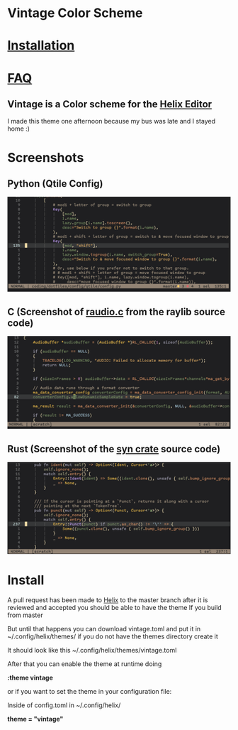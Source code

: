 # Vintage Color Scheme

# [Installation](#install)
# [FAQ](#faq)

## Vintage is a Color scheme for the [Helix Editor](https://helix-editor.com/)

I made this theme one afternoon because my bus was late and I stayed home :)

# Screenshots

## Python (Qtile Config)
![Alt text](./python-screenshot.png?raw=true "Python Code")

## C (Screenshot of [raudio.c](https://github.com/raysan5/raylib/blob/master/src/raudio.c) from the raylib source code)
![Alt text](./c-screenshot.png?raw=true "C Code")

## Rust (Screenshot of the [syn crate](https://github.com/dtolnay/syn/blob/master/src/buffer.rs) source code) 
![Alt text](./rust-screenshot.png?raw=true "Rust Code")

# Install
A pull request has been made to [Helix](https://github.com/helix-editor/helix/pull/9164)
to the master branch after it is reviewed and accepted you should be able to have the theme If
you build from master

But until that happens you can download vintage.toml and put it in ~/.config/helix/themes/
if you do not have the themes directory create it

It should look like this 
~/.config/helix/themes/vintage.toml

After that you can enable the theme at runtime doing

**:theme vintage**

or if you want to set the theme in your configuration file:

Inside of config.toml in ~/.config/helix/

**theme = "vintage"**
